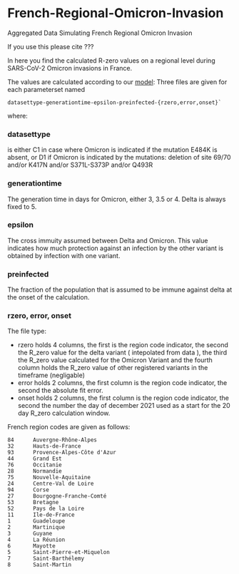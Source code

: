 # French-Regional-Omicron-Invasion
Aggregated Data Simulating French Regional Omicron Invasion

If you use this please cite ??? 

In here you find the calculated R-zero values on a regional level during SARS-CoV-2 Omicron invasions in France.

The values are calculated according to our [model](https://github.com/haschka/SIER_multivariant_epidemic): Three files are given for
each parameterset named 
```
datasettype-generationtime-epsilon-preinfected-{rzero,error,onset}`
```
where:
### datasettype 
is either C1 in case where Omicron is indicated if the mutation E484K is absent,
or D1 if Omicron is indicated by the mutations: 
deletion of site 69/70 and/or K417N and/or S371L-S373P and/or Q493R

### generationtime 
The generation time in days for Omicron, either 3, 3.5 or 4. Delta is always fixed to 5.

### epsilon
The cross immuity assumed between Delta and Omicron. This value indicates how much protection against an infection by the other variant is obtained by infection with one variant.

### preinfected
The fraction of the population that is assumed to be immune against delta at the onset of the calculation.

### rzero, error, onset
The file type:
- rzero holds 4 columns, the first is the region code indicator, the second the R_zero value for the delta variant ( intepolated from data ), the third the R_zero value calculated for the Omicron Variant and the fourth column holds the R_zero value of other registered variants in the timeframe (negligable)
- error holds 2 columns, the first column is the region code indicator, the second the absolute fit error. 
- onset holds 2 columns, the first column is the region code indicator, the second the number the day of december 2021 used as a start for the 20 day R_zero calculation window.

French region codes are given as follows:
```
84      Auvergne-Rhône-Alpes
32      Hauts-de-France
93      Provence-Alpes-Côte d'Azur
44      Grand Est
76      Occitanie
28      Normandie
75      Nouvelle-Aquitaine
24      Centre-Val de Loire
94      Corse
27      Bourgogne-Franche-Comté
53      Bretagne
52      Pays de la Loire
11      Ile-de-France
1       Guadeloupe
2       Martinique
3       Guyane
4       La Réunion
6       Mayotte
5       Saint-Pierre-et-Miquelon
7       Saint-Barthélemy
8       Saint-Martin
```

